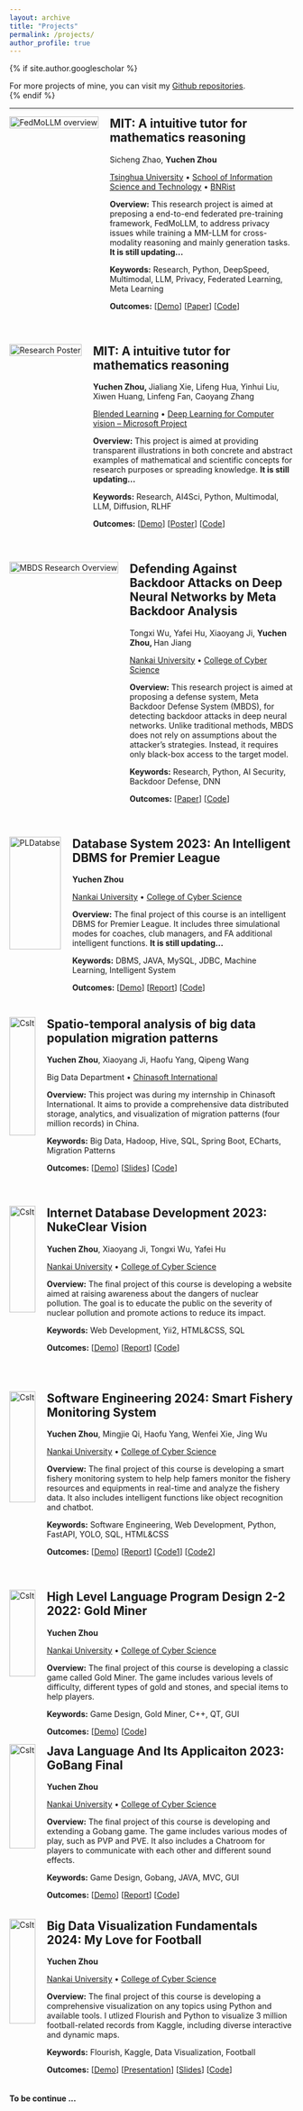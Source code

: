 ```yaml
---
layout: archive
title: "Projects"
permalink: /projects/
author_profile: true
---
```


{% if site.author.googlescholar %}
  <div class="wordwrap">For more projects of mine, you can visit my <a href="{https://github.com/ErwinZhou?tab=repositories}">Github repositories</a>.</div>
{% endif %}

---

<!-- ## Projects -->

<div style="display: flex; align-items: flex-start; margin-bottom: 45px;">
  <div style="flex: 0 0 auto; max-width: 430px; margin-right: 20px;">
    <img src="https://raw.githubusercontent.com/ErwinZhou/pics_home/main/works/projects/FedMoLLM/FedMoLLM_stage1_overview.png" alt="FedMoLLM overview" style="width: 100%; height: 100%; object-fit: contain">
  </div>
  <div style="flex-grow: 1;">
    <h2 style="margin-top: 0;">MIT: A intuitive tutor for mathematics reasoning</h2>
    <p>Sicheng Zhao, <strong>Yuchen Zhou</strong></p>
    <p><a href="https://www.tsinghua.edu.cn/en/">Tsinghua University</a> • <a href="https://www.sist.tsinghua.edu.cn/sisten/">School of Information Science and Technology</a> • <a href="https://www.bnrist.tsinghua.edu.cn/bnristen/">BNRist</a></p>
    <p><strong>Overview:</strong> This research project is aimed at preposing a end-to-end federated pre-training framework, FedMoLLM, to address privacy issues while training a MM-LLM for cross-modality reasoning and mainly generation tasks. <strong>It is still updating...</strong></p>
    <p><strong>Keywords:</strong> Research, Python, DeepSpeed, Multimodal, LLM, Privacy, Federated Learning, Meta Learning</p>
    <p><strong>Outcomes:</strong> [<a href="https://raw.githubusercontent.com/ErwinZhou/pics_home/main/others/issues/not_available.jpg">Demo</a>] [<a href="https://raw.githubusercontent.com/ErwinZhou/pics_home/main/others/issues/not_available.jpg">Paper</a>] [<a href="https://raw.githubusercontent.com/ErwinZhou/pics_home/main/others/issues/not_available.jpg">Code</a>]</p>
  </div>
</div>


<div style="display: flex; align-items: flex-start; margin-bottom: 45px;">
  <div style="flex: 0 0 auto; max-width: 430px; margin-right: 20px;">
    <img src="https://raw.githubusercontent.com/ErwinZhou/pics_home/main/works/projects/Blended Learning/concrete_1.png" alt="Research Poster" style="width: 100%; height: 100%; object-fit: contain">
  </div>
  <div style="flex-grow: 1;">
    <h2 style="margin-top: 0;">MIT: A intuitive tutor for mathematics reasoning</h2>
    <p><strong>Yuchen Zhou, </strong> Jialiang Xie, Lifeng Hua, Yinhui Liu, Xiwen Huang, Linfeng Fan, Caoyang Zhang</p>
    <p><a href="https://www.blendedlearn.org">Blended Learning</a> • <a href="https://www.blendedlearn.org/pbl/deep-learning-for-computer-vision---microsoft-project">Deep Learning for Computer vision – Microsoft Project</a></p>
    <p><strong>Overview:</strong> This project is aimed at providing transparent illustrations in both concrete and abstract examples of mathematical and scientific concepts for research purposes or spreading knowledge. <strong>It is still updating...</strong></p>
    <p><strong>Keywords:</strong> Research, AI4Sci, Python, Multimodal, LLM, Diffusion, RLHF</p>
    <p><strong>Outcomes:</strong> [<a href="https://github.com/user-attachments/assets/c52ab615-f3dc-4728-8b3e-635361346687">Demo</a>] [<a href="../files/works/BlendedLearning_ResearchPoster.pdf">Poster</a>] [<a href="https://github.com/ErwinZhou/Mathematics-Intuitive-Tutor">Code</a>]</p>
  </div>
</div>

<div style="display: flex; align-items: flex-start; margin-bottom: 45px;">
  <div style="flex: 0 0 auto; max-width: 430px; margin-right: 20px;">
    <img src="https://raw.githubusercontent.com/ErwinZhou/pics_home/main/works/projects/MBDS/MBDS_overview.jpg" alt="MBDS Research Overview" style="width: 100%; height: 100%; object-fit: contain">
  </div>
  <div style="flex-grow: 1;">
    <h2 style="margin-top: 0;">Defending Against Backdoor Attacks on Deep Neural Networks by Meta Backdoor Analysis</h2>
    <p>Tongxi Wu, Yafei Hu, Xiaoyang Ji, <strong> Yuchen Zhou, </strong>Han Jiang</p>
    <p><a href="https://en.nankai.edu.cn/">Nankai University</a> • <a href="https://encyber.nankai.edu.cn/">College of Cyber Science</a></p>
    <p><strong>Overview:</strong> This research project is aimed at proposing a defense system, Meta Backdoor Defense System (MBDS), for detecting backdoor attacks in deep neural networks. Unlike traditional methods, MBDS does not rely on assumptions about the attacker’s strategies. Instead, it requires only black-box access to the target model.</p>
    <p><strong>Keywords:</strong> Research, Python, AI Security, Backdoor Defense, DNN</p>
    <p><strong>Outcomes:</strong> [<a href="../files/works/MBDS-Paper.pdf">Paper</a>] [<a href="https://raw.githubusercontent.com/ErwinZhou/pics_home/main/others/issues/not_available.jpg">Code</a>]</p>
  </div>
</div>

 
<div style="display: flex; align-items: stretch; margin-bottom: 30px;">
  <div style="flex: 0 0 auto; max-width: 430px; margin-right: 20px;">
    <img src="https://raw.githubusercontent.com/ErwinZhou/pics_home/main/works/projects/NKU/database_system_2023/demo-1.png" alt="PLDatabse" style="width: 100%; height: 83%;">
  </div>
  <div style="flex-grow: 1;">
    <h2 style="margin-top: 0;">Database System 2023: An Intelligent DBMS for Premier League</h2>
    <p><strong>Yuchen Zhou</strong></p>
    <p><a href="https://en.nankai.edu.cn/">Nankai University</a> • <a href="https://encyber.nankai.edu.cn/">College of Cyber Science</a></p>
    <p><strong>Overview:</strong> The final project of this course is an intelligent DBMS for Premier League. It includes three simulational modes for coaches, club managers, and FA additional intelligent functions. <strong>It is still updating...</strong></p>
    <p><strong>Keywords:</strong> DBMS, JAVA, MySQL, JDBC, Machine Learning, Intelligent System</p>
    <p><strong>Outcomes:</strong> [<a href="https://github.com/user-attachments/assets/02112d38-f0ef-40c1-8d80-2fd037c5d551" title="https">Demo</a>] [<a href="../files/works/PLDatabase.pdf">Report</a>] [<a href="https://github.com/ErwinZhou/DatabaseSystem2023">Code</a>]</p>
  </div>
</div>

<div style="display: flex; align-items: stretch; margin-bottom: 45px;">
  <div style="flex: 0 0 auto; max-width: 430px; margin-right: 20px;">
    <img src="https://raw.githubusercontent.com/ErwinZhou/pics_home/main/works/projects/Chinasoft International/DEMO.png" alt="CsIt" style="width: 100%;height: 85%;">
  </div>
  <div style="flex-grow: 1;">
    <h2 style="margin-top: 0;">Spatio-temporal analysis of big data population migration patterns</h2>
    <p><strong>Yuchen Zhou</strong>, Xiaoyang Ji, Haofu Yang, Qipeng Wang</p>
    <p>Big Data Department • <a href="https://www.chinasofti.com/en/">Chinasoft International</a></p>
    <p><strong>Overview:</strong> This project was during my internship in Chinasoft International. It aims to provide a comprehensive data distributed storage, analytics, and visualization of migration patterns (four million records) in China. </p>
    <p><strong>Keywords:</strong> Big Data, Hadoop, Hive, SQL, Spring Boot, ECharts, Migration Patterns</p>
    <p><strong>Outcomes:</strong> [<a href="https://raw.githubusercontent.com/ErwinZhou/pics_home/main/others/issues/not_available.jpg">Demo</a>] [<a href="../files/slides/BigData.pptx">Slides</a>] [<a href="https://raw.githubusercontent.com/ErwinZhou/pics_home/main/others/issues/not_available.jpg">Code</a>]</p>
  </div>
</div>

<div style="display: flex; align-items: stretch; margin-bottom: 55px;">
  <div style="flex: 0 0 auto; max-width: 430px; margin-right: 20px;">
    <img src="https://raw.githubusercontent.com/ErwinZhou/pics_home/main/works/projects/NKU/Internet_database_development_2023/1.jpg" alt="CsIt" style="width: 100%; height: 83%;">
  </div>
  <div style="flex-grow: 1;">
    <h2 style="margin-top: 0;">Internet Database Development 2023: NukeClear Vision</h2>
    <p><strong>Yuchen Zhou</strong>, Xiaoyang Ji, Tongxi Wu, Yafei Hu</p>
    <p><a href="https://en.nankai.edu.cn/">Nankai University</a> • <a href="https://encyber.nankai.edu.cn/">College of Cyber Science</a></p>
    <p><strong>Overview:</strong> The final project of this course is developing a website aimed at raising awareness about the dangers of nuclear pollution. The goal is to educate the public on the severity of nuclear pollution and promote actions to reduce its impact.</p>
    <p><strong>Keywords:</strong> Web Development, Yii2, HTML&CSS, SQL</p>
    <p><strong>Outcomes:</strong> [<a href="https://github.com/user-attachments/assets/4a0b9b23-77d3-475d-8dad-89f9ed99819f">Demo</a>] [<a href="https://github.com/NKU-Data-Titans/NKU-InternetDatabaseDevelopment2023/tree/main/yii2/data/team">Report</a>] [<a href="https://github.com/NKU-Data-Titans/NKU-InternetDatabaseDevelopment2023">Code</a>]</p>
  </div>
</div>

<div style="display: flex; align-items: stretch; margin-bottom: 45px;">
  <div style="flex: 0 0 auto; max-width: 430px; margin-right: 20px;">
    <img src="https://raw.githubusercontent.com/ErwinZhou/pics_home/main/works/projects/NKU/software_engineering_2024/admin.png" alt="CsIt" style="width: 100%;height: 80%;">
  </div>
  <div style="flex-grow: 1;">
    <h2 style="margin-top: 0;">Software Engineering 2024: Smart Fishery Monitoring System</h2>
    <p><strong>Yuchen Zhou</strong>, Mingjie Qi, Haofu Yang, Wenfei Xie, Jing Wu</p>
    <p><a href="https://en.nankai.edu.cn/">Nankai University</a> • <a href="https://encyber.nankai.edu.cn/">College of Cyber Science</a></p>
    <p><strong>Overview:</strong> The final project of this course is developing a smart fishery monitoring system to help help famers monitor the fishery resources and equipments in real-time and analyze the fishery data. It also includes intelligent functions like object recognition and chatbot.</p>
    <p><strong>Keywords:</strong> Software Engineering, Web Development, Python, FastAPI, YOLO, SQL, HTML&CSS</p>
    <p><strong>Outcomes:</strong> [<a href="https://github.com/user-attachments/assets/d5d01bc5-6dc2-4440-a731-1ce978485c69">Demo</a>] [<a href="../files/works/SoftwareEngineering_Final_Project.pdf">Report</a>]  [<a href="https://github.com/Starlight0798/Software-Engineering-frontend">Code1</a>] [<a href="https://github.com/Starlight0798/Software-Engineering-backend">Code2</a>]</p>
  </div>
</div>

<div style="display: flex; align-items: stretch; margin-bottom: 0px;">
  <div style="flex: 0 0 auto; max-width: 430px; margin-right: 20px;">
    <img src="https://raw.githubusercontent.com/ErwinZhou/pics_home/main/works/projects/NKU/high_level_language_program_design_2-2_2022/2.png" alt="CsIt" style="width: 100%;height: 75%;">
  </div>
  <div style="flex-grow: 1;">
    <h2 style="margin-top: 0;">High Level Language Program Design 2-2 2022: Gold Miner</h2>
    <p><strong>Yuchen Zhou</strong></p>
    <p><a href="https://en.nankai.edu.cn/">Nankai University</a> • <a href="https://encyber.nankai.edu.cn/">College of Cyber Science</a></p>
    <p><strong>Overview:</strong> The final project of this course is developing a classic game called Gold Miner. The game includes various levels of difficulty, different types of gold and stones, and special items to help players.</p>
    <p><strong>Keywords:</strong> Game Design, Gold Miner, C++, QT, GUI</p>
    <p><strong>Outcomes:</strong> [<a href="https://www.bilibili.com/video/BV1Su411z7pg/?vd_source=f02798ad3afc7c4576a2e35a9d3ba39e#reply511475869">Demo</a>] [<a href="https://gitee.com/zyc13212168838/A123">Code</a>]</p>
  </div>
</div>

<div style="display: flex; align-items: stretch; margin-bottom: 20px;">
  <div style="flex: 0 0 auto; max-width: 430px; margin-right: 20px;">
    <img src="https://raw.githubusercontent.com/ErwinZhou/pics_home/main/works/projects/NKU/Java_language_and_its_applicaiton_2023/gobang_final.png" alt="CsIt" style="width: 100%;height: 80%;">
  </div>
  <div style="flex-grow: 1;">
    <h2 style="margin-top: 0;">Java Language And Its Applicaiton 2023: GoBang Final</h2>
    <p><strong>Yuchen Zhou</strong></p>
    <p><a href="https://en.nankai.edu.cn/">Nankai University</a> • <a href="https://encyber.nankai.edu.cn/">College of Cyber Science</a></p>
    <p><strong>Overview:</strong> The final project of this course is developing and extending a Gobang game. The game includes various modes of play, such as PVP and PVE. It also includes a Chatroom for players to communicate with each other and different sound effects.</p>
    <p><strong>Keywords:</strong> Game Design, Gobang, JAVA, MVC, GUI</p>
    <p><strong>Outcomes:</strong> [<a href="https://github.com/user-attachments/assets/d0c399bd-1d1c-45aa-beb6-2cad3b3b40d7">Demo</a>] [<a href="../files/works/JAVA.pdf">Report</a>] [<a href="https://github.com/ErwinZhou/JavaLanguageAndItsApplication2023">Code</a>]</p>
  </div>
</div>

<div style="display: flex; align-items: stretch; margin-bottom: 20px;">
  <div style="flex: 0 0 auto; max-width: 430px; margin-right: 20px;">
    <img src="https://github.com/user-attachments/assets/a4d525af-7272-41fb-ad5b-ce108269f0eb" alt="CsIt" style="width: 100%;height: 80%;">
  </div>
  <div style="flex-grow: 1;">
    <h2 style="margin-top: 0;">Big Data Visualization Fundamentals 2024: My Love for Football</h2>
    <p><strong>Yuchen Zhou</strong></p>
    <p><a href="https://en.nankai.edu.cn/">Nankai University</a> • <a href="https://encyber.nankai.edu.cn/">College of Cyber Science</a></p>
    <p><strong>Overview:</strong> The final project of this course is developing a comprehensive visualization on any topics using Python and available tools. I utlized Flourish and Python to visualize 3 million football-related records from Kaggle, including diverse interactive and dynamic maps.</p>
    <p><strong>Keywords:</strong> Flourish, Kaggle, Data Visualization, Football</p>
    <p><strong>Outcomes:</strong> [<a href="https://public.flourish.studio/story/2407519/">Demo</a>] [<a href="https://github.com/user-attachments/assets/411b163f-f3eb-41d7-92c5-e5effc54d1d2">Presentation</a>] [<a href="../files/slides/Visualization.pptx">Slides</a>] [<a href="https://github.com/ErwinZhou/BigData">Code</a>] </p>
  </div>
</div>

**To be continue ...**
  


<!-- {% include base_path %} -->

<!-- {% for post in site.publications reversed %}
  {% include archive-single.html %}
{% endfor %} -->
